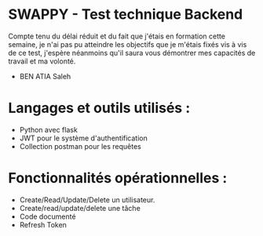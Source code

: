 # SWAPPY - Test technique Backend

Compte tenu du délai réduit et du fait que j'étais en formation cette semaine, je n'ai pas pu atteindre les objectifs que je m'étais fixés vis à vis de ce test, j'espère néanmoins qu'il saura vous démontrer mes capacités de travail et ma volonté.
- BEN ATIA Saleh

# Langages et outils utilisés :

  - Python avec flask
  - JWT pour le système d'authentification
  - Collection postman pour les requêtes

# Fonctionnalités opérationnelles : 

  - Create/Read/Update/Delete un utilisateur.
  - Create/read/update/delete une tâche
  - Code documenté
  - Refresh Token

